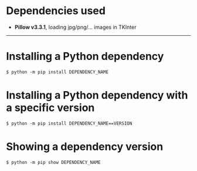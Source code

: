 # Dependencies used
* **Pillow v3.3.1**, loading jpg/png/... images in TKInter

---

# Installing a Python dependency
    $ python -m pip install DEPENDENCY_NAME


# Installing a Python dependency with a specific version
    $ python -m pip install DEPENDENCY_NAME==VERSION

# Showing a dependency version
    $ python -m pip show DEPENDENCY_NAME

